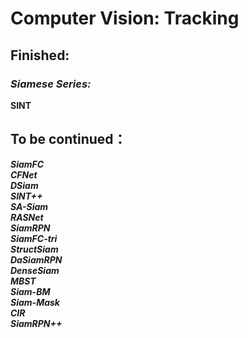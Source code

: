 # Computer Vision: Tracking
## Finished:
### *Siamese Series:*  
**SINT**

## To be continued：
***SiamFC***  
***CFNet***  
***DSiam***  
***SINT++***  
***SA-Siam***  
***RASNet***   
***SiamRPN***   
***SiamFC-tri***   
***StructSiam***  
***DaSiamRPN***  
***DenseSiam***  
***MBST***  
***Siam-BM***  
***Siam-Mask***  
***CIR***  
***SiamRPN++***  

